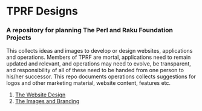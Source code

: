 # TPRF Designs

### A repository for planning The Perl and Raku Foundation Projects

This collects ideas and images to develop or design websites, applications and operations.
Members of TPRF are mortal, applications need to remain updated and relevant, and operations
may need to evolve, be transparent, and responsibility of all of these need to be handed from
one person to his/her successor. This repo documents operations collects suggestions for logos
and other marketing material, website content, features etc.

1. [The Website Design](https://github.com/saiftynet/TPRF-Designs/blob/main/The%20Website.md)
2. [The Images and Branding](https://github.com/saiftynet/TPRF-Designs/blob/main/Branding.md)
